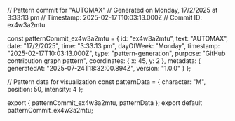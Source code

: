 // Pattern commit for "AUTOMAX"
// Generated on Monday, 17/2/2025 at 3:33:13 pm
// Timestamp: 2025-02-17T10:03:13.000Z
// Commit ID: ex4w3a2mtu

const patternCommit_ex4w3a2mtu = {
  id: "ex4w3a2mtu",
  text: "AUTOMAX",
  date: "17/2/2025",
  time: "3:33:13 pm",
  dayOfWeek: "Monday",
  timestamp: "2025-02-17T10:03:13.000Z",
  type: "pattern-generation",
  purpose: "GitHub contribution graph pattern",
  coordinates: {
    x: 45,
    y: 2
  },
  metadata: {
    generatedAt: "2025-07-24T18:32:00.894Z",
    version: "1.0.0"
  }
};

// Pattern data for visualization
const patternData = {
  character: "M",
  position: 50,
  intensity: 4
};

export { patternCommit_ex4w3a2mtu, patternData };
export default patternCommit_ex4w3a2mtu;
